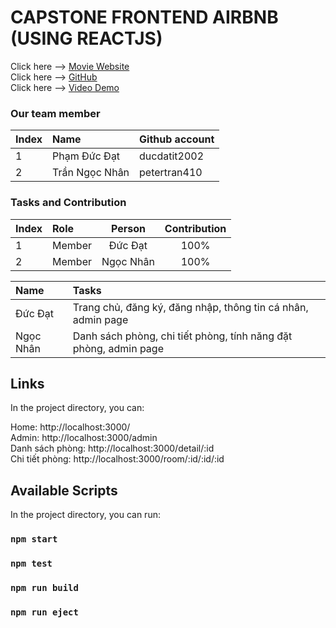 
# CAPSTONE FRONTEND AIRBNB (USING REACTJS)

Click here --> <a href="https://airbnb.phamducdat.id.vn/" target="_blank">Movie Website</a>
</br>
Click here --> <a href="https://github.com/ducdatit2002/Capstone-AirBnB-FE" target="_blank">GitHub</a>
</br>
Click here --> <a href="https://www.youtube.com/watch?v=Z2hGVObDybk" target="_blank">Video Demo</a>
</br>

### Our team member
| Index | Name                |      Github account             |
|:------|:-----------------------|:---------------------------|
| 1     | Phạm Đức Đạt |ducdatit2002 |
| 2     | Trần Ngọc Nhân | petertran410 |         

### Tasks and Contribution 
| Index | Role                                                         | Person  | Contribution |
|:------|:-------------------------------------------------------------|:--------------:|:------------:|
| 1     | Member     |   Đức Đạt   |          100%      |
| 2     | Member      |  Ngọc Nhân   |          100%      |


| Name | Tasks |
|:------|:-------------------------------------------------------------|
| Đức Đạt     | Trang chủ, đăng ký, đăng nhập, thông tin cá nhân, admin page   |   
| Ngọc Nhân   | Danh sách phòng, chi tiết phòng, tính năng đặt phòng, admin page   |    
    

## Links

In the project directory, you can:

Home: http://localhost:3000/
</br>
Admin: http://localhost:3000/admin
</br>
Danh sách phòng: http://localhost:3000/detail/:id
</br>
Chi tiết phòng: http://localhost:3000/room/:id/:id/:id




## Available Scripts

In the project directory, you can run:

### `npm start`

### `npm test`

### `npm run build`

### `npm run eject`

